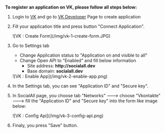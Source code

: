 __To register an application on VK, please follow all steps below:__

1. Login to [VK](http://vk.com/) and go to [VK Developer](http://vk.com/editapp?act=create) Page to create application
2. Fill your application title and press button "Connect Application".
    <div class="soclall-br"></div>
    ![VK : Create Form](/img/vk-1-create-form.JPG)
    <div class="soclall-br"></div>
3. Go to Settings tab
    * Change Application status to "Application on and visible to all"
    * Change Open API to "Enabled" and fill below information
        - Site address: __http://socialall.dev__
        - Base domain: __socialall.dev__
    
    <div class="soclall-br"></div>
    ![VK : Enable App](/img/vk-2-enable-app.png)
    <div class="soclall-br"></div>
    
4. In the Settings tab, you can see "Application ID" and "Secure key".
5. In SocialAll page, you choose tab "Networks" ---> choose "Vkontakte" ---> fill the "Application ID" and "Secure key" into the form like image below:
    <div class="soclall-br"></div>
    ![VK : Config Api](/img/vk-3-config-api.png)
    <div class="soclall-br"></div>
6. Finaly, you press "Save" button.

